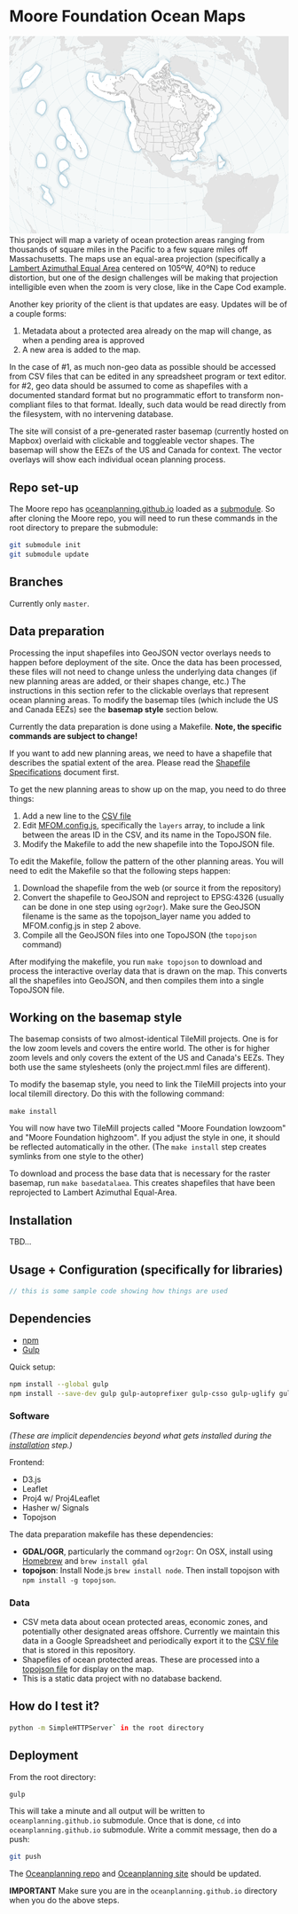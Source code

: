 # Moore Foundation Ocean Maps

![image](screenshot.png)
This project will map a variety of ocean protection areas ranging from thousands of square miles in the Pacific to a few square miles off Massachusetts. The maps use an equal-area projection (specifically a [Lambert Azimuthal Equal Area](http://en.wikipedia.org/wiki/Lambert_azimuthal_equal-area_projection) centered on 105ºW, 40ºN) to reduce distortion, but one of the design challenges will be making that projection intelligible even when the zoom is very close, like in the Cape Cod example.

Another key priority of the client is that  updates are easy. Updates will be of a couple forms:

1. Metadata about a protected area already on the map will change, as when a pending area is approved
2. A new area is added to the map.

In the case of #1, as much non-geo data as possible should be accessed from CSV files that can be edited in any spreadsheet program or text editor. for #2, geo data should be assumed to come as shapefiles with a documented standard format but no programmatic effort to transform non-compliant files to that format. Ideally, such data would be read directly from the filesystem, with no intervening database.

The site will consist of a pre-generated raster basemap (currently hosted on Mapbox) overlaid with clickable and toggleable vector shapes. The basemap will show the EEZs of the US and Canada for context. The vector overlays will show each individual ocean planning process.

## Repo set-up
The Moore repo has [oceanplanning.github.io](https://github.com/oceanplanning/oceanplanning.github.io) loaded as a [submodule](http://git-scm.com/book/en/v2/Git-Tools-Submodules). So after cloning the Moore repo, you will need to run these commands in the root directory to prepare the submodule:
```bash
git submodule init
git submodule update
```

## Branches

Currently only `master`.

## Data preparation

Processing the input shapefiles into GeoJSON vector overlays needs to happen before deployment of the site. Once the data has been processed, these files will not need to change unless the underlying data changes (if new planning areas are added, or their shapes change, etc.) The instructions in this section refer to the clickable overlays that represent ocean planning areas. To modify the basemap tiles (which include the US and Canada EEZs) see the **basemap style** section below.

Currently the data preparation is done using a Makefile. **Note, the specific commands are subject to change!**

If you want to add new planning areas, we need to have a shapefile that describes the spatial extent of the area. Please read the [Shapefile Specifications](SHAPEFILE_SPECIFICATIONS.md) document first.

To get the new planning areas to show up on the map, you need to do three things:

1. Add a new line to the [CSV file](blob/master/assets/csv/data.csv)
2. Edit [MFOM.config.js](blob/master/js/MFOM.config.js), specifically the `layers` array, to include a link between the areas ID in the CSV, and its name in the TopoJSON file.
3. Modify the Makefile to add the new shapefile into the TopoJSON file.

To edit the Makefile, follow the pattern of the other planning areas. You will need to edit the Makefile so that the following steps happen:

1. Download the shapefile from the web (or source it from the repository)
2. Convert the shapefile to GeoJSON and reproject to EPSG:4326 (usually can be done in one step using `ogr2ogr`). Make sure the GeoJSON filename is the same as the topojson_layer name you added to MFOM.config.js in step 2 above.
3. Compile all the GeoJSON files into one TopoJSON (the `topojson` command)

After modifying the makefile, you run `make topojson` to download and process the interactive overlay data that is drawn on the map. This converts all the shapefiles into GeoJSON, and then compiles them into a single TopoJSON file.

## Working on the basemap style

The basemap consists of two almost-identical TileMill projects. One is for the low zoom levels and covers the entire world. The other is for higher zoom levels and only covers the extent of the US and Canada's EEZs. They both use the same stylesheets (only the project.mml files are different).

To modify the basemap style, you need to link the TileMill projects into your local tilemill directory. Do this with the following command:

`make install`

You will now have two TileMill projects called "Moore Foundation lowzoom" and "Moore Foundation highzoom". If you adjust the style in one, it should be reflected automatically in the other. (The `make install` step creates symlinks from one style to the other)

To download and process the base data that is necessary for the raster basemap, run `make basedatalaea`. This creates shapefiles that have been reprojected to Lambert Azimuthal Equal-Area.

## Installation

TBD...

## Usage + Configuration (specifically for libraries)

```javascript
// this is some sample code showing how things are used
```

## Dependencies
* [npm](https://www.npmjs.org/)
* [Gulp](http://gulpjs.com/)

Quick setup:
```bash
npm install --global gulp
npm install --save-dev gulp gulp-autoprefixer gulp-csso gulp-uglify gulp-filter gulp-useref gulp-rev gulp-rev-replace
```

### Software

_(These are implicit dependencies beyond what gets installed during the [installation](#Installation) step.)_

Frontend:

* D3.js
* Leaflet
* Proj4 w/ Proj4Leaflet
* Hasher w/ Signals
* Topojson

The data preparation makefile has these dependencies:

* **GDAL/OGR**, particularly the command `ogr2ogr`: On OSX, install using [Homebrew](http://brew.sh/) and `brew install gdal`
* **topojson**: Install Node.js `brew install node`. Then install topojson with `npm install -g topojson`.

### Data

* CSV meta data about ocean protected areas, economic zones, and potentially other designated areas offshore. Currently we maintain this data in a Google Spreadsheet and periodically export it to the [CSV file](blob/master/assets/csv/data.csv) that is stored in this repository.
* Shapefiles of ocean protected areas. These are processed into a [topojson file](blob/master/assets/geojson/planning_areas.topojson) for display on the map.
* This is a static data project with no database backend.

## How do I test it?
```bash
python -m SimpleHTTPServer` in the root directory
```

## Deployment
From the root directory:
```bash
gulp
```
This will take a minute and all output will be written to `oceanplanning.github.io` submodule.  Once that is done, `cd` into `oceanplanning.github.io` submodule.  Write a commit message, then do a push:
```bash
git push
```
The [Oceanplanning repo](https://github.com/oceanplanning/oceanplanning.github.io) and [Oceanplanning site](https://oceanplanning.org) should be updated.

**IMPORTANT** Make sure you are in the `oceanplanning.github.io` directory when you do the above steps.
